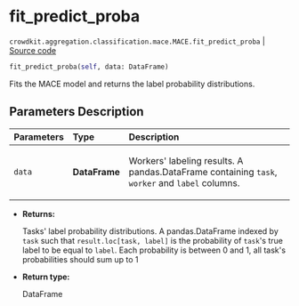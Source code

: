 # fit_predict_proba
`crowdkit.aggregation.classification.mace.MACE.fit_predict_proba` | [Source code](https://github.com/Toloka/crowd-kit/blob/v1.2.0/crowdkit/aggregation/classification/mace.py#L249)

```python
fit_predict_proba(self, data: DataFrame)
```

Fits the MACE model and returns the label probability distributions.

## Parameters Description

| Parameters | Type | Description |
| :----------| :----| :-----------|
`data`|**DataFrame**|<p>Workers&#x27; labeling results. A pandas.DataFrame containing `task`, `worker` and `label` columns.</p>

* **Returns:**

  Tasks' label probability distributions.
A pandas.DataFrame indexed by `task` such that `result.loc[task, label]`
is the probability of `task`'s true label to be equal to `label`. Each
probability is between 0 and 1, all task's probabilities should sum up to 1

* **Return type:**

  DataFrame
